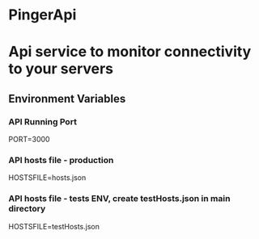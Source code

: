 # PingerApi
# Api service to monitor connectivity to your servers

## Environment Variables

### API Running Port 
PORT=3000   
### API hosts file - production
HOSTSFILE=hosts.json
### API hosts file - tests ENV, create testHosts.json in main directory
HOSTSFILE=testHosts.json
